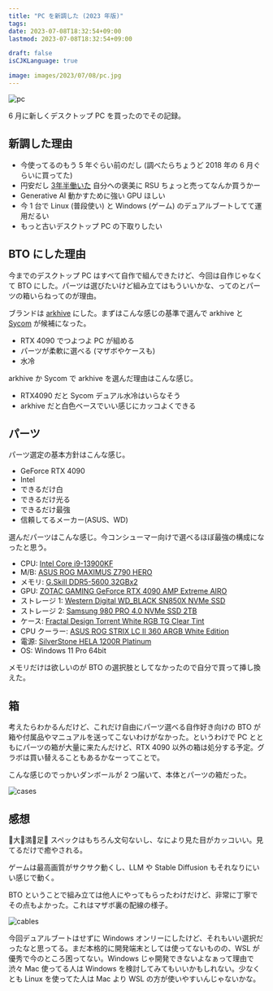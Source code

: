 ```yaml
---
title: "PC を新調した (2023 年版)"
tags:
date: 2023-07-08T18:32:54+09:00
lastmod: 2023-07-08T18:32:54+09:00

draft: false
isCJKLanguage: true

image: images/2023/07/08/pc.jpg
---
```



![pc](/images/2023/07/08/pc.jpg)

6 月に新しくデスクトップ PC を買ったのでその記録。

## 新調した理由

- 今使ってるのもう 5 年ぐらい前のだし (調べたらちょうど 2018 年の 6 月ぐらいに買ってた)
- 円安だし [3年半働いた](https://blog.nownabe.com/2023/06/17/leaving-google-cloud/) 自分への褒美に RSU ちょっと売ってなんか買うかー
- Generative AI 動かすために強い GPU ほしい
- 今 1 台で Linux (普段使い) と Windows (ゲーム) のデュアルブートしてて運用だるい
- もっと古いデスクトップ PC の下取りしたい

## BTO にした理由

今までのデスクトップ PC はすべて自作で組んできたけど、今回は自作じゃなくて BTO にした。パーツは選びたいけど組み立てはもういいかな、ってのとパーツの箱いらねってのが理由。

ブランドは [arkhive](https://www.ark-pc.co.jp/bto/special/arkhive/) にした。まずはこんな感じの基準で選んで arkhive と [Sycom](https://www.sycom.co.jp/bto/Hydro/) が候補になった。

- RTX 4090 でつよつよ PC が組める
- パーツが柔軟に選べる (マザボやケースも)
- 水冷

arkhive か Sycom で arkhive を選んだ理由はこんな感じ。

- RTX4090 だと Sycom デュアル水冷はいらなそう
- arkhive だと白色ベースでいい感じにカッコよくできる

## パーツ

パーツ選定の基本方針はこんな感じ。

- GeForce RTX 4090
- Intel
- できるだけ白
- できるだけ光る
- できるだけ最強
- 信頼してるメーカー(ASUS、WD)

選んだパーツはこんな感じ。今コンシューマー向けで選べるほぼ最強の構成になったと思う。

- CPU: [Intel Core i9-13900KF](https://amzn.to/44gO41F)
- M/B: [ASUS ROG MAXIMUS Z790 HERO](https://amzn.to/3rnhkFo)
- メモリ: [G.Skill DDR5-5600 32GBx2](https://amzn.to/3O3SaVb)
- GPU: [ZOTAC GAMING GeForce RTX 4090 AMP Extreme AIRO](https://amzn.to/3JSvqVN)
- ストレージ 1: [Western Digital WD_BLACK SN850X NVMe SSD](https://amzn.to/43gD1Er)
- ストレージ 2: [Samsung 980 PRO 4.0 NVMe SSD 2TB](https://amzn.to/3pE5w1b)
- ケース: [Fractal Design Torrent White RGB TG Clear Tint](https://amzn.to/46yZEHj)
- CPU クーラー: [ASUS ROG STRIX LC II 360 ARGB White Edition](https://amzn.to/3reSdER)
- 電源: [SilverStone HELA 1200R Platinum](https://amzn.to/3riRrXo)
- OS: Windows 11 Pro 64bit

メモリだけは欲しいのが BTO の選択肢としてなかったので自分で買って挿し換えた。

## 箱

考えたらわかるんだけど、これだけ自由にパーツ選べる自作好き向けの BTO が箱や付属品やマニュアルを送ってこないわけがなかった。というわけで PC とともにパーツの箱が大量に来たんだけど、RTX 4090 以外の箱は処分する予定。グラボは買い替えることもあるかなーってことで。

こんな感じのでっかいダンボールが 2 つ届いて、本体とパーツの箱だった。

![cases](/images/2023/07/08/cases.jpg)

## 感想

🌟大🌟満🌟足🌟
スペックはもちろん文句ないし、なにより見た目がカッコいい。見てるだけで癒やされる。

ゲームは最高画質がサクサク動くし、LLM や Stable Diffusion もそれなりにいい感じで動く。

BTO ということで組み立ては他人にやってもらったわけだけど、非常に丁寧でその点もよかった。これはマザボ裏の配線の様子。

![cables](/images/2023/07/08/cables.jpg)

今回デュアルブートはせずに Windows オンリーにしたけど、それもいい選択だったなと思ってる。まだ本格的に開発端末としては使ってないものの、WSL が優秀で今のところ困ってない。Windows じゃ開発できないよなぁって理由で渋々 Mac 使ってる人は Windows を検討してみてもいいかもしれない。少なくとも Linux を使ってた人は Mac より WSL の方が使いやすいんじゃないかな。
